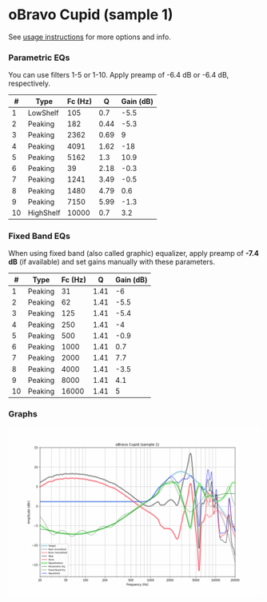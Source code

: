 # oBravo Cupid (sample 1)
See [usage instructions](https://github.com/jaakkopasanen/AutoEq#usage) for more options and info.

### Parametric EQs
You can use filters 1-5 or 1-10. Apply preamp of -6.4 dB or -6.4 dB, respectively.

|   # | Type      |   Fc (Hz) |    Q |   Gain (dB) |
|-----|-----------|-----------|------|-------------|
|   1 | LowShelf  |       105 | 0.7  |        -5.5 |
|   2 | Peaking   |       182 | 0.44 |        -5.3 |
|   3 | Peaking   |      2362 | 0.69 |         9   |
|   4 | Peaking   |      4091 | 1.62 |       -18   |
|   5 | Peaking   |      5162 | 1.3  |        10.9 |
|   6 | Peaking   |        39 | 2.18 |        -0.3 |
|   7 | Peaking   |      1241 | 3.49 |        -0.5 |
|   8 | Peaking   |      1480 | 4.79 |         0.6 |
|   9 | Peaking   |      7150 | 5.99 |        -1.3 |
|  10 | HighShelf |     10000 | 0.7  |         3.2 |

### Fixed Band EQs
When using fixed band (also called graphic) equalizer, apply preamp of **-7.4 dB** (if available) and set gains manually with these parameters.

|   # | Type    |   Fc (Hz) |    Q |   Gain (dB) |
|-----|---------|-----------|------|-------------|
|   1 | Peaking |        31 | 1.41 |        -6   |
|   2 | Peaking |        62 | 1.41 |        -5.5 |
|   3 | Peaking |       125 | 1.41 |        -5.4 |
|   4 | Peaking |       250 | 1.41 |        -4   |
|   5 | Peaking |       500 | 1.41 |        -0.9 |
|   6 | Peaking |      1000 | 1.41 |         0.7 |
|   7 | Peaking |      2000 | 1.41 |         7.7 |
|   8 | Peaking |      4000 | 1.41 |        -3.5 |
|   9 | Peaking |      8000 | 1.41 |         4.1 |
|  10 | Peaking |     16000 | 1.41 |         5   |

### Graphs
![](./oBravo%20Cupid%20(sample%201).png)
